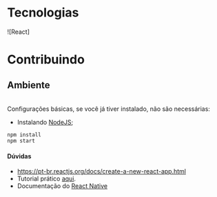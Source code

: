 # Tecnologias
![React]

# Contribuindo

## Ambiente
\
Configurações básicas, se você já tiver instalado, não são necessárias:

- Instalando [NodeJS](https://nodejs.org/en/);

```
npm install
npm start
```
#### Dúvidas
- https://pt-br.reactjs.org/docs/create-a-new-react-app.html
- Tutorial prático [aqui](https://docs.rocketseat.dev/ambiente-react-native/android/linux).
- Documentação do [React Native](https://facebook.github.io/react-native/)
